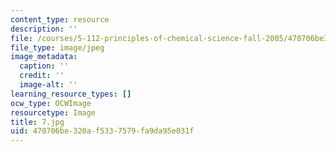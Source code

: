 ```yaml
---
content_type: resource
description: ''
file: /courses/5-112-principles-of-chemical-science-fall-2005/470706be320af5337579fa9da95e031f_7.jpg
file_type: image/jpeg
image_metadata:
  caption: ''
  credit: ''
  image-alt: ''
learning_resource_types: []
ocw_type: OCWImage
resourcetype: Image
title: 7.jpg
uid: 470706be-320a-f533-7579-fa9da95e031f
---
```

